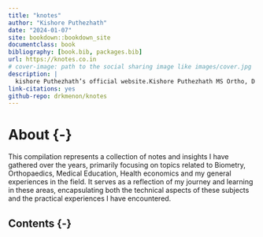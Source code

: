 ```yaml
--- 
title: "knotes"
author: "Kishore Puthezhath"
date: "2024-01-07"
site: bookdown::bookdown_site
documentclass: book
bibliography: [book.bib, packages.bib]
url: https://knotes.co.in
# cover-image: path to the social sharing image like images/cover.jpg
description: |
  kishore Puthezhath’s official website.Kishore Puthezhath MS Ortho, D Ortho, FACS (USA), FRCS (Tr & Orth)(Eng) is a Professor (associate) of Orthopaedics and Consultant Paediatric Orthopaedic Surgeon at the KUHS. His research interests include Paediatric deformities,Biostatistics in r, Bayesian statistics and competency-based medical education (CBME). He leads the Paediatric Orthopaedics Surgery in a tertiary teaching hospital in Kerala.
link-citations: yes
github-repo: drkmenon/knotes
---
```


# About {-}

This compilation represents a collection of notes and insights I have gathered over the years, primarily focusing on topics related to Biometry, Orthopaedics, Medical Education, Health economics and my general experiences in the field. It serves as a reflection of my journey and learning in these areas, encapsulating both the technical aspects of these subjects and the practical experiences I have encountered.

## Contents {-}



